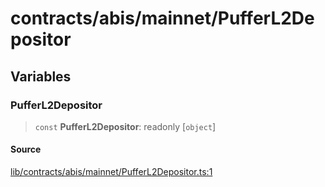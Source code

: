 # contracts/abis/mainnet/PufferL2Depositor

## Variables

### PufferL2Depositor

> `const` **PufferL2Depositor**: readonly [`object`]

#### Source

[lib/contracts/abis/mainnet/PufferL2Depositor.ts:1](https://github.com/PufferFinance/puffer-sdk/blob/ffbb31200179ce3d38953a8f9042fee9aa2a784a/lib/contracts/abis/mainnet/PufferL2Depositor.ts#L1)
